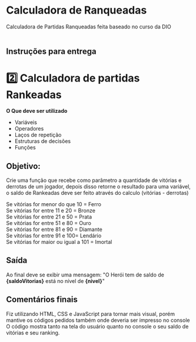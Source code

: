 # Calculadora de Ranqueadas
Calculadora de Partidas Ranqueadas feita baseado no curso da DIO <br> <br>
## Instruções para entrega
 # 2️⃣ Calculadora de partidas Rankeadas
**O Que deve ser utilizado**

- Variáveis
- Operadores
- Laços de repetição
- Estruturas de decisões
- Funções

## Objetivo:

Crie uma função que recebe como parâmetro a quantidade de vitórias e derrotas de um jogador,
depois disso retorne o resultado para uma variável, o saldo de Rankeadas deve ser feito através do calculo (vitórias - derrotas) <br>

Se vitórias for menor do que 10 = Ferro<br>
Se vitórias for entre 11 e 20 = Bronze<br>
Se vitórias for entre 21 e 50 = Prata<br>
Se vitórias for entre 51 e 80 = Ouro<br>
Se vitórias for entre 81 e 90 = Diamante<br>
Se vitórias for entre 91 e 100= Lendário<br>
Se vitórias for maior ou igual a 101 = Imortal<br>

## Saída

Ao final deve se exibir uma mensagem:
"O Herói tem de saldo de **{saldoVitorias}** está no nível de **{nivel}**"

## Comentários finais
Fiz utilizando HTML, CSS e JavaScript para tornar mais visual, porém mantive os códigos pedidos também onde deveria ser impresso no console <br>
O código mostra tanto na tela do usuário quanto no console o seu saldo de vitórias e seu ranking.
